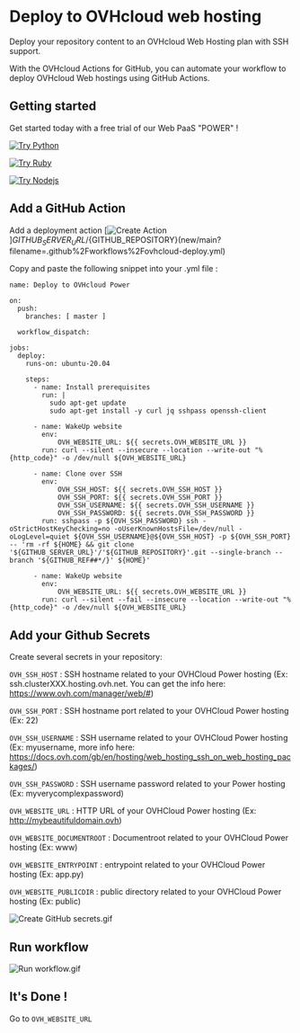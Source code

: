 # Deploy to OVHcloud web hosting

Deploy your repository content to an OVHcloud Web Hosting plan with SSH support.

With the OVHcloud Actions for GitHub, you can automate your workflow to deploy OVHcloud Web hostings using GitHub Actions.

## Getting started

Get started today with a free trial of our Web PaaS "POWER" !

[![Try Python](https://labs.ovh.com/sites/default/files/inline-images/Try%20OVHcloud%20Power%20for%20Python.png)](https://www.ovh.com/ie/order/express/#/express/review?products=~(~(productId~%27powerHosting~planCode~%27powerBeta1~duration~%27P12M~configuration~(~(label~%27language~value~%27python)))))

[![Try Ruby](https://labs.ovh.com/sites/default/files/inline-images/Try%20OVHcloud%20Power%20for%20Ruby.png)](https://www.ovh.com/ie/order/express/#/express/review?products=~(~(productId~%27powerHosting~planCode~%27powerBeta1~duration~%27P12M~configuration~(~(label~%27language~value~%27ruby)))))

[![Try Nodejs](https://labs.ovh.com/sites/default/files/inline-images/Try%20OVHcloud%20Power%20for%20Node.js_.png)](https://www.ovh.com/ie/order/express/#/express/review?products=~(~(productId~%27powerHosting~planCode~%27powerBeta1~duration~%27P12M~configuration~(~(label~%27language~value~%27nodejs)))))


## Add a GitHub Action

Add a deployment action [![Create Action](https://labs.ovh.com/sites/default/files/inline-images/Deploy%20to%20OVHcloud.png)]${GITHUB_SERVER_URL}/${GITHUB_REPOSITORY}(new/main?filename=.github%2Fworkflows%2Fovhcloud-deploy.yml)

Copy and paste the following snippet into your .yml file :

	name: Deploy to OVHcloud Power

	on:
	  push:
	    branches: [ master ]
	  
	  workflow_dispatch:

	jobs:
	  deploy:    
	    runs-on: ubuntu-20.04

	    steps:
	      - name: Install prerequisites
	        run: |
	          sudo apt-get update
	          sudo apt-get install -y curl jq sshpass openssh-client

	      - name: WakeUp website
	        env:
	            OVH_WEBSITE_URL: ${{ secrets.OVH_WEBSITE_URL }}
	        run: curl --silent --insecure --location --write-out "%{http_code}" -o /dev/null ${OVH_WEBSITE_URL}

	      - name: Clone over SSH
	        env:
	            OVH_SSH_HOST: ${{ secrets.OVH_SSH_HOST }}
	            OVH_SSH_PORT: ${{ secrets.OVH_SSH_PORT }}
	            OVH_SSH_USERNAME: ${{ secrets.OVH_SSH_USERNAME }}
	            OVH_SSH_PASSWORD: ${{ secrets.OVH_SSH_PASSWORD }}
	        run: sshpass -p ${OVH_SSH_PASSWORD} ssh -oStrictHostKeyChecking=no -oUserKnownHostsFile=/dev/null -oLogLevel=quiet ${OVH_SSH_USERNAME}@${OVH_SSH_HOST} -p ${OVH_SSH_PORT} -- 'rm -rf ${HOME} && git clone '${GITHUB_SERVER_URL}'/'${GITHUB_REPOSITORY}'.git --single-branch --branch '${GITHUB_REF##*/}' ${HOME}'

	      - name: WakeUp website
	        env:
	            OVH_WEBSITE_URL: ${{ secrets.OVH_WEBSITE_URL }}
	        run: curl --silent --fail --insecure --location --write-out "%{http_code}" -o /dev/null ${OVH_WEBSITE_URL}



## Add your Github Secrets

Create several secrets in your repository:

```OVH_SSH_HOST``` : SSH hostname related to your OVHCloud Power hosting (Ex: ssh.clusterXXX.hosting.ovh.net. You can get the info here: https://www.ovh.com/manager/web/#)

```OVH_SSH_PORT``` : SSH hostname port related to your OVHCloud Power hosting (Ex: 22)

```OVH_SSH_USERNAME``` : SSH username related to your OVHCloud Power hosting (Ex: myusername, more info here: https://docs.ovh.com/gb/en/hosting/web_hosting_ssh_on_web_hosting_packages/) 

```OVH_SSH_PASSWORD``` : SSH username password related to your Power hosting (Ex: myverycomplexpassword)

```OVH_WEBSITE_URL``` : HTTP URL of your OVHCloud Power hosting (Ex: http://mybeautifuldomain.ovh)

```OVH_WEBSITE_DOCUMENTROOT``` : Documentroot related to your OVHCloud Power hosting (Ex: www)

```OVH_WEBSITE_ENTRYPOINT``` : entrypoint related to your OVHCloud Power hosting (Ex: app.py)

```OVH_WEBSITE_PUBLICDIR``` : public directory related to your OVHCloud Power hosting (Ex: public)

![Create GitHub secrets.gif](img/create_secrets.gif)

## Run workflow
![Run workflow.gif](img/run_workflow.gif)

## It's Done !

Go to ```OVH_WEBSITE_URL``` 